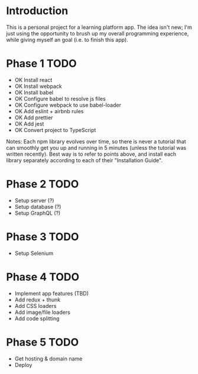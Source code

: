 # Introduction

This is a personal project for a learning platform app. The idea isn't new; I'm just using the opportunity to brush up my overall programming experience, while giving myself an goal (i.e. to finish this app).

# Phase 1 TODO

- OK Install react
- OK Install webpack
- OK Install babel
- OK Configure babel to resolve js files
- OK Configure webpack to use babel-loader
- OK Add eslint + airbnb rules
- OK Add prettier
- OK Add jest
- OK Convert project to TypeScript

Notes: Each npm library evolves over time, so there is never a tutorial that can smoothly get you up and running in 5 minutes (unless the tutorial was written recently). Best way is to refer to points above, and install each library separately according to each of their "Installation Guide".

# Phase 2 TODO

- Setup server (?)
- Setup database (?)
- Setup GraphQL (?)

# Phase 3 TODO

- Setup Selenium

# Phase 4 TODO

- Implement app features (TBD)
- Add redux + thunk
- Add CSS loaders
- Add image/file loaders
- Add code splitting

# Phase 5 TODO

- Get hosting & domain name
- Deploy
